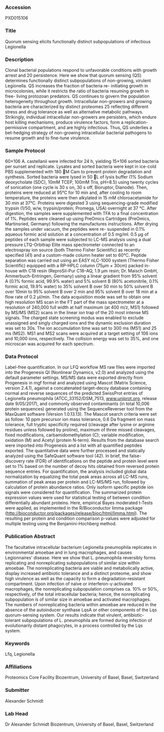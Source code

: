 ### Accession
PXD015106

### Title
Quorum sensing elicits functionally distinct subpopulations of infectious Legionella

### Description
Clonal bacterial populations respond to unfavorable conditions with growth arrest and 20 persistence. Here we show that quorum sensing (QS) determines functionally distinct subpopulations of non-growing, virulent Legionella. QS increases the fraction of bacteria re- initiating growth in microcolonies, while it restricts the ratio of bacteria resuming growth in free- living protozoan predators. QS continues to govern the population heterogeneity throughout growth. Intracellular non-growers and growing bacteria are characterized by distinct proteomes 25 reflecting different stress and drug tolerance as well as alternative metabolic pathways. Strikingly, individual intracellular non-growers are persisters, which endure host killing mechanisms, produce virulence factors, form a replication-permissive compartment, and are highly infectious. Thus, QS underlies a bet-hedging strategy of non-growing intracellular bacterial pathogens to resume growth and to fine-tune virulence.

### Sample Protocol
60×106 A. castellanii were infected for 24 h, yielding 15×106 sorted bacteria per sunset and replicate. Lysates and sorted bacteria were kept in ice-cold PBS supplemented with 180 M Cam to prevent protein degradation and synthesis. Sorted bacteria were lysed in 50 L of lysis buffer (1% Sodium deoxycholate (SDC), 10mM TCEP, 100mM Tris, pH=8.5) using twenty cycles of sonication (one cycle is 30 s on, 30 s off, Bioruptor, Dianode). Then, proteins were reduced at 95°C for 10 min and, after cooling to room temperature, the proteins were then alkylated in 15 mM chloroacetamide for 30 min at 37°C. Proteins were digested 3         using sequencing-grade modified trypsin (1/50, w/w, trypsin/protein; Promega, USA) overnight at 37 °C. After digestion, the samples were supplemented with TFA to a final concentration of 1%. Peptides were cleaned up using PreOmics Cartridges (PreOmics, Martinsried, Germany) following the manufactures instructions. After drying the samples under vacuum, the peptides were re- suspended in 0.1% aqueous formic acid solution at a concentration of 0.5 mg/ml. 0.5 μg of peptides of each sample were subjected to LC-MS analysis using a dual pressure LTQ-Orbitrap Elite mass spectrometer connected to an electrospray ion source (both Thermo Fisher Scientific) as recently specified (41) and a custom-made column heater set to 60°C. Peptide separation was carried out using an EASY nLC-1000 system (Thermo Fisher Scientific) equipped with a RP-HPLC column (75μm × 30cm) packed in-house with C18 resin (ReproSil-Pur C18–AQ, 1.9 μm resin; Dr. Maisch GmbH, Ammerbuch-Entringen, Germany) using a linear gradient from 95% solvent A (0.1% formic acid, 99.9% water) and 5% solvent B (80% acetonitrile, 0.1% formic acid, 19.9% water) to 35% solvent B over 50 min to 50% solvent B over 10min to 95% solvent B over 2 min and 95% solvent B over 18 min at a flow rate of 0.2 μl/min. The data acquisition mode was set to obtain one high resolution MS scan in the FT part of the mass spectrometer at a resolution of 240,000 full width at half maximum (at 400 m/z, MS1) followed by MS/MS (MS2) scans in the linear ion trap of the 20 most intense MS signals. The charged state screening modus was enabled to exclude unassigned and singly charged ions and the dynamic exclusion duration was set to 30s. The ion accumulation time was set to 300 ms (MS1) and 25 ms (MS2). MS1 and MS2 scans were acquired at a target setting of 106 ions and 10,000 ions, respectively. The collision energy was set to 35%, and one microscan was acquired for each spectrum.

### Data Protocol
Label-free quantification. In our LFQ workflow MS raw files were imported into the Progenesis QI (Nonlinear Dynamics, v2.0) and analyzed using the default parameter settings. MS/MS data were exported directly from Progenesis in mgf format and analyzed using Mascot (Matrix Science, version 2.4.1), against a concatenated target-decoy database containing normal and reverse sequences of the predicted SwissProt entries of Legionella pneumophila (ATCC_33152/DSM_7513, www.uniprot.org, release date 9/05/2017), and commonly observed contaminants (in total 10,006 protein sequences) generated using the SequenceReverser tool from the MaxQuant software (Version 1.0.13.13). The Mascot search criteria were set as follow: 10 ppm precursor ion mass tolerance, 0.6 Da fragment ion mass tolerance, full tryptic specificity required (cleavage after lysine or arginine residues unless followed by proline), maximum of three missed cleavages, fixed modifications, carbamidomethylation (C); variable modification, oxidation (M) and Acetyl (protein N-term). Results from the database search were imported into Progenesis and a list with all quantified peptides exported. The quantitative data were further processed and statically analyzed using the SafeQuant software tool (42). In brief, the false-discovery rate (FDR) of identifications on the peptide and protein level were set to 1% based on the number of decoy hits obtained from reversed protein sequence entries. For quantification, the analysis included global data normalization by equalizing the total peak areas across all LC-MS runs, summation of peak areas per protein and LC-MS/MS run, followed by calculation of protein abundance ratios. Only isoform specific peptide ion signals were considered for quantification. The summarized protein expression values were used for statistical testing of between condition differentially abundant proteins. Here, empirical Bayes moderated t-Tests were applied, as implemented in the R/Bioconductor limma package (http://bioconductor.org/packages/release/bioc/html/limma.html). The resulting per protein and condition comparison p-values were adjusted for multiple testing using the Benjamini-Hochberg method.

### Publication Abstract
The facultative intracellular bacterium Legionella pneumophila replicates in environmental amoebae and in lung macrophages, and causes Legionnaires' disease. Here we show that L. pneumophila reversibly forms replicating and nonreplicating subpopulations of similar size within amoebae. The nonreplicating bacteria are viable and metabolically active, display increased antibiotic tolerance and a distinct proteome, and show high virulence as well as the capacity to form a degradation-resistant compartment. Upon infection of na&#xef;ve or interferon-&#x3b3;-activated macrophages, the nonreplicating subpopulation comprises ca. 10% or 50%, respectively, of the total intracellular bacteria; hence, the nonreplicating subpopulation is of similar size in amoebae and activated macrophages. The numbers of nonreplicating bacteria within amoebae are reduced in the absence of the autoinducer synthase LqsA or other components of the Lqs quorum-sensing system. Our results indicate that virulent, antibiotic-tolerant subpopulations of L. pneumophila are formed during infection of evolutionarily distant phagocytes, in a process controlled by the Lqs system.

### Keywords
Lfq, Legionella

### Affiliations
Proteomics Core Facility
Biozentrum, University of Basel, Basel, Switzerland

### Submitter
Alexander Schmidt

### Lab Head
Dr Alexander Schmidt
Biozentrum, University of Basel, Basel, Switzerland



